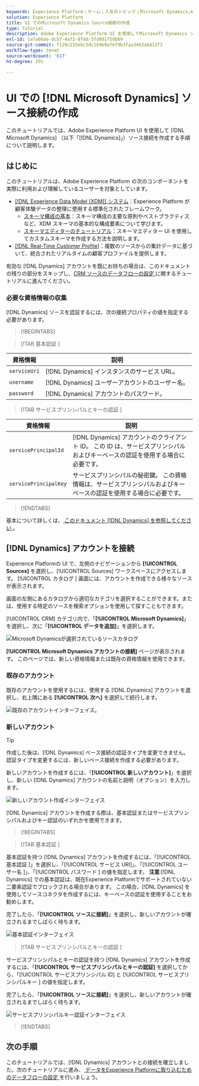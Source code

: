 ```yaml
---
keywords: Experience Platform；ホーム；人気のトピック；Microsoft Dynamics;microsoft dynamics;Dynamics;dynamics
solution: Experience Platform
title: UI でのMicrosoft Dynamics Source接続の作成
type: Tutorial
description: Adobe Experience Platform UI を使用してMicrosoft Dynamics ソース接続を作成する方法を説明します。
exl-id: 1a7a66de-dc57-4a72-8fdd-5fd80175db69
source-git-commit: f129c215ebc5dc169b9a7ef9b3faa3463ab413f3
workflow-type: tm+mt
source-wordcount: '617'
ht-degree: 25%

---
```


# UI での [!DNL Microsoft Dynamics] ソース接続の作成

このチュートリアルでは、Adobe Experience Platform UI を使用して [!DNL Microsoft Dynamics] （以下「[!DNL Dynamics]」）ソース接続を作成する手順について説明します。

## はじめに

このチュートリアルは、Adobe Experience Platform の次のコンポーネントを実際に利用および理解しているユーザーを対象としています。

* [[!DNL Experience Data Model (XDM)] システム](../../../../../xdm/home.md)：Experience Platform が顧客体験データの整理に使用する標準化されたフレームワーク。
   * [スキーマ構成の基本](../../../../../xdm/schema/composition.md)：スキーマ構成の主要な原則やベストプラクティスなど、XDM スキーマの基本的な構成要素について学びます。
   * [スキーマエディターのチュートリアル](../../../../../xdm/tutorials/create-schema-ui.md)：スキーマエディター UI を使用してカスタムスキーマを作成する方法を説明します。
* [[!DNL Real-Time Customer Profile]](../../../../../profile/home.md)：複数のソースからの集計データに基づいて、統合されたリアルタイムの顧客プロファイルを提供します。

有効な [!DNL Dynamics] アカウントを既にお持ちの場合は、このドキュメントの残りの部分をスキップし、[CRM ソースのデータフローの設定 ](../../dataflow/crm.md) に関するチュートリアルに進んでください。

### 必要な資格情報の収集

[!DNL Dynamics] ソースを認証するには、次の接続プロパティの値を指定する必要があります。

>[!BEGINTABS]

>[!TAB  基本認証 ]

| 資格情報 | 説明 |
| --- | --- |
| `serviceUri` | [!DNL Dynamics] インスタンスのサービス URL。 |
| `username` | [!DNL Dynamics] ユーザーアカウントのユーザー名。 |
| `password` | [!DNL Dynamics] アカウントのパスワード。 |

>[!TAB  サービスプリンシパルとキーの認証 ]

| 資格情報 | 説明 |
| --- | --- |
| `servicePrincipalId` | [!DNL Dynamics] アカウントのクライアント ID。 この ID は、サービスプリンシパルおよびキーベースの認証を使用する場合に必要です。 |
| `servicePrincipalKey` | サービスプリンシパルの秘密鍵。 この資格情報は、サービスプリンシパルおよびキーベースの認証を使用する場合に必要です。 |

>[!ENDTABS]

基本について詳しくは、[ このドキュメント  [!DNL Dynamics]  を参照してください ](https://docs.microsoft.com/en-us/powerapps/developer/common-data-service/authenticate-oauth)。

## [!DNL Dynamics] アカウントを接続

Experience Platformの UI で、左側のナビゲーションから **[!UICONTROL Sources]** を選択し、[!UICONTROL Sources] ワークスペースにアクセスします。 [!UICONTROL  カタログ ] 画面には、アカウントを作成できる様々なソースが表示されます。

画面の左側にあるカタログから適切なカテゴリを選択することができます。または、使用する特定のソースを検索オプションを使用して探すこともできます。

[!UICONTROL CRM] カテゴリ内で、「**[!UICONTROL Microsoft Dynamics]**」を選択し、次に「**[!UICONTROL データを追加]**」を選択します。

![Microsoft Dynamicsが選択されているソースカタログ ](../../../../images/tutorials/create/ms-dynamics/catalog.png)

**[!UICONTROL Microsoft Dynamics アカウントの接続]** ページが表示されます。 このページでは、新しい資格情報または既存の資格情報を使用できます。

### 既存のアカウント

既存のアカウントを使用するには、使用する [!DNL Dynamics] アカウントを選択し、右上隅にある **[!UICONTROL 次へ]** を選択して続行します。

![既存のアカウントインターフェイス。](../../../../images/tutorials/create/ms-dynamics/existing.png)

### 新しいアカウント

>[!TIP]
>
>作成した後は、[!DNL Dynamics] ベース接続の認証タイプを変更できません。 認証タイプを変更するには、新しいベース接続を作成する必要があります。

新しいアカウントを作成するには、「**[!UICONTROL 新しいアカウント]**」を選択し、新しい [!DNL Dynamics] アカウントの名前と説明（オプション）を入力します。

![ 新しいアカウント作成インターフェイス ](../../../../images/tutorials/create/ms-dynamics/new.png)

[!DNL Dynamics] アカウントを作成する際は、基本認証またはサービスプリンシパルおよびキー認証のいずれかを使用できます。

>[!BEGINTABS]

>[!TAB  基本認証 ]

基本認証を持つ [!DNL Dynamics] アカウントを作成するには、「[!UICONTROL  基本認証 ]」を選択し、「[!UICONTROL  サービス URI]」、「[!UICONTROL  ユーザー名 ]」、「[!UICONTROL  パスワード ] の値を指定します。 **注意**:[!DNL Dynamics] での基本認証は、現在Experience Platformでサポートされていない二要素認証でブロックされる場合があります。 この場合、[!DNL Dynamics] を使用してソースコネクタを作成するには、キーベースの認証を使用することをお勧めします。

完了したら、「**[!UICONTROL ソースに接続]**」を選択し、新しいアカウントが確立されるまでしばらく待ちます。

![ 基本認証インターフェイス ](../../../../images/tutorials/create/ms-dynamics/basic-authentication.png)

>[!TAB  サービスプリンシパルとキーの認証 ]

サービスプリンシパルとキーの認証を持つ [!DNL Dynamics] アカウントを作成するには、「**[!UICONTROL サービスプリンシパルとキーの認証]** を選択してから、「[!UICONTROL  サービスプリンシパル ID] と [!UICONTROL  サービスプリンシパルキー ] の値を指定します。

完了したら、「**[!UICONTROL ソースに接続]**」を選択し、新しいアカウントが確立されるまでしばらく待ちます。

![ サービスプリンシパルキー認証インターフェイス ](../../../../images/tutorials/create/ms-dynamics/service-principal.png)

>[!ENDTABS]

## 次の手順

このチュートリアルでは、[!DNL Dynamics] アカウントとの接続を確立しました。次のチュートリアルに進み、[ データをExperience Platformに取り込むためのデータフローの設定 ](../../dataflow/crm.md) を行いましょう。
